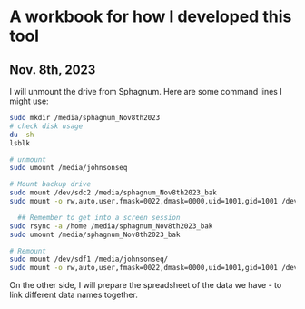 # A workbook for how I developed this tool
Nov. 8th, 2023
---

I will unmount the drive from Sphagnum. Here are some command lines I might use:
```bash
sudo mkdir /media/sphagnum_Nov8th2023
# check disk usage
du -sh
lsblk

# unmount
sudo umount /media/johnsonseq

# Mount backup drive
sudo mount /dev/sdc2 /media/sphagnum_Nov8th2023_bak
sudo mount -o rw,auto,user,fmask=0022,dmask=0000,uid=1001,gid=1001 /dev/sdc1 /media/sphagnum_Nov8th2023_bak

  ## Remember to get into a screen session
sudo rsync -a /home /media/sphagnum_Nov8th2023_bak
sudo umount /media/sphagnum_Nov8th2023_bak

# Remount
sudo mount /dev/sdf1 /media/johnsonseq/
sudo mount -o rw,auto,user,fmask=0022,dmask=0000,uid=1001,gid=1001 /dev/sdc1 /media/johnsonseq/
```

On the other side, I will prepare the spreadsheet of the data we have - to link different data names together.

